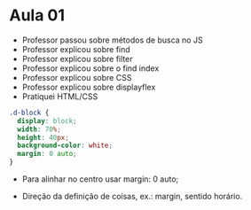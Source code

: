 # Aula 01
- Professor passou sobre métodos de busca no JS
- Professor explicou sobre find
- Professor explicou sobre filter
- Professor explicou sobre o find index
- Professor explicou sobre CSS
- Professor explicou sobre displayflex
- Pratiquei HTML/CSS

```css
.d-block {
  display: block;
  width: 70%;
  height: 40px;
  background-color: white;
  margin: 0 auto;
}

```
- Para alinhar no centro usar margin: 0 auto;

- Direção da definição de coisas, ex.: margin, sentido horário.